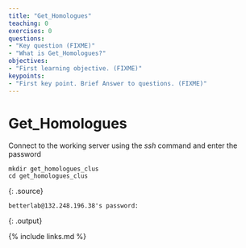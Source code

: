```yaml
---
title: "Get_Homologues"
teaching: 0
exercises: 0
questions:
- "Key question (FIXME)"
- "What is Get_Homologues?"
objectives:
- "First learning objective. (FIXME)"
keypoints:
- "First key point. Brief Answer to questions. (FIXME)"
---
```

# Get_Homologues


Connect to the working server using the *ssh* command and enter the password
~~~
mkdir get_homologues_clus
cd get_homologues_clus
~~~
{: .source}

~~~
betterlab@132.248.196.38's password:
~~~
{: .output}

{% include links.md %}
